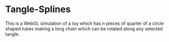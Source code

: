 # Tangle-Splines
This is a WebGL simulation of a toy which has n pieces of quarter of a circle shaped tubes making a long chain which can be rotated along any selected tangle.
